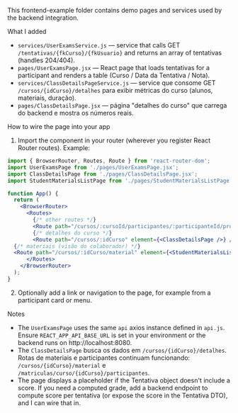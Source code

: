 This frontend-example folder contains demo pages and services used by the backend integration.

What I added
- `services/UserExamsService.js` — service that calls GET `/tentativas/{fkCurso}/{fkUsuario}` and returns an array of tentativas (handles 204/404).
- `pages/UserExamsPage.jsx` — React page that loads tentativas for a participant and renders a table (Curso / Data da Tentativa / Nota).
- `services/ClassDetailsPageService.js` — service que consome GET `/cursos/{idCurso}/detalhes` para exibir métricas do curso (alunos, materiais, duração).
- `pages/ClassDetailsPage.jsx` — página "detalhes do curso" que carrega do backend e mostra os números reais.

How to wire the page into your app
1. Import the component in your router (wherever you register React Router routes). Example:

```jsx
import { BrowserRouter, Routes, Route } from 'react-router-dom';
import UserExamsPage from './pages/UserExamsPage.jsx';
import ClassDetailsPage from './pages/ClassDetailsPage.jsx';
import StudentMaterialsListPage from './pages/StudentMaterialsListPage.jsx';

function App() {
  return (
    <BrowserRouter>
      <Routes>
        {/* other routes */}
        <Route path="/cursos/:cursoId/participantes/:participanteId/provas" element={<UserExamsPage />} />
        {/* detalhes do curso */}
        <Route path="/cursos/:idCurso" element={<ClassDetailsPage />} />
  {/* materiais (visão do colaborador) */}
  <Route path="/cursos/:idCurso/material" element={<StudentMaterialsListPage />} />
      </Routes>
    </BrowserRouter>
  );
}
```

2. Optionally add a link or navigation to the page, for example from a participant card or menu.

Notes
- The `UserExamsPage` uses the same `api` axios instance defined in `api.js`. Ensure `REACT_APP_API_BASE_URL` is set in your environment or the backend runs on http://localhost:8080.
- The `ClassDetailsPage` busca os dados em `/cursos/{idCurso}/detalhes`. Rotas de materiais e participantes continuam funcionando: `/cursos/{idCurso}/material` e `/matriculas/curso/{idCurso}/participantes`.
- The page displays a placeholder if the Tentativa object doesn't include a score. If you need a computed grade, add a backend endpoint to compute score per tentativa (or expose the score in the Tentativa DTO), and I can wire that in.
